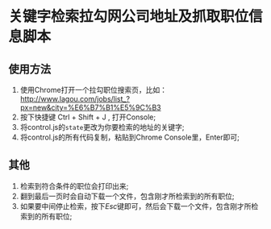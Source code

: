 # 关键字检索拉勾网公司地址及抓取职位信息脚本

## 使用方法

1. 使用Chrome打开一个拉勾职位搜索页，比如：http://www.lagou.com/jobs/list_?px=new&city=%E6%B7%B1%E5%9C%B3  
2. 按下快捷键 Ctrl + Shift + J , 打开Console;  
3. 将control.js的`state`更改为你要检索的地址的关键字;  
4. 将control.js的所有代码复制，粘贴到Chrome Console里，Enter即可;  

## 其他
1. 检索到符合条件的职位会打印出来;  
2. 翻到最后一页时会自动下载一个文件，包含刚才所检索到的所有职位;  
3. 如果要中间停止检索，按下*Esc*键即可，然后会下载一个文件，包含刚才所检索到的所有职位;  